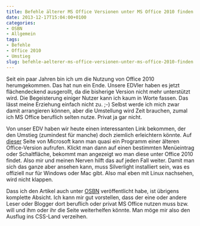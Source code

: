 ```yaml
---
title: Befehle älterer MS Office Versionen unter MS Office 2010 finden
date: 2013-12-17T15:04:00+0100
categories:
- OSBN
- Allgemein
tags:
- Befehle
- Office 2010
- Umstieg
slug: befehle-aelterer-ms-office-versionen-unter-ms-office-2010-finden
---
```

Seit ein paar Jahren bin ich um die Nutzung von Office 2010 herumgekommen. Das hat nun ein Ende. Unsere EDVler haben es jetzt flächendeckend ausgerollt, da die bisherige Version nicht mehr unterstützt wird. Die Begeisterung einiger Nutzer kann ich kaum in Worte fassen. Das lässt meine Erziehung einfach nicht zu. ;-) Selbst werde ich mich zwar damit arrangieren können, aber die Umstellung wird Zeit brauchen, zumal ich MS Office beruflich selten nutze. Privat ja gar nicht.

Von unser EDV haben wir heute einen interessanten Link bekommen, der den Umstieg (zumindest für manche) doch ziemlich erleichtern könnte. Auf [dieser](http://office.microsoft.com/de-de/support/wo-befinden-sich-die-befehle-aus-den-menus-und-der-symbolleiste-in-office-2010-und-den-zugehorigen-produkten-HA101794130.aspx "Befehle älterer MS Office Versionen unter MS Office 2010 finden") Seite von Microsoft kann man quasi ein Programm einer älteren Office-Version aufrufen. Klickt man dann auf einen bestimmten Menüeintrag oder Schaltfläche, bekommt man angezeigt wo man diese unter Office 2010 findet. Also mir und meinen Nerven hilft das auf jeden Fall weiter. Damit man sich das ganze aber ansehen kann, muss Silverlight installiert sein, was es offiziell nur für Windows oder Mac gibt. Also mal eben mit Linux nachsehen, wird nicht klappen.

Dass ich den Artikel auch unter [OSBN](http://osbn.de "OSBN") veröffentlicht habe, ist übrigens komplette Absicht. Ich kann mir gut vorstellen, dass der eine oder andere Leser oder Blogger dort beruflich oder privat MS Office nutzen muss bzw. will und ihm oder ihr die Seite weiterhelfen könnte. Man möge mir also den Ausflug ins CSS-Land verzeihen.